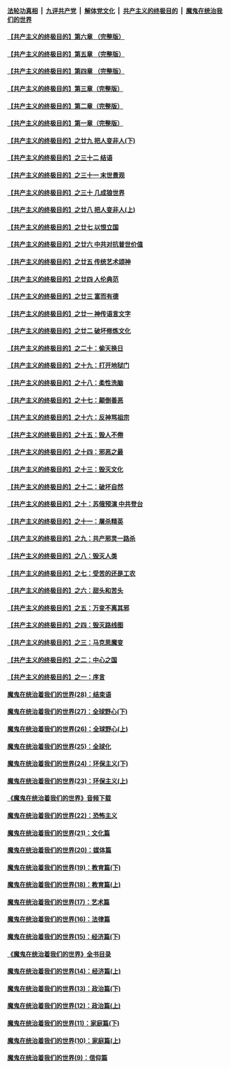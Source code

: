 ####  [法轮功真相](../../../../basic/blob/master/README.md?t=05041731) &nbsp;|&nbsp; [九评共产党](../../../../9ping.md/blob/master/README.md?t=05041731) &nbsp;|&nbsp; [解体党文化](../../../../jtdwh.md/blob/master/README.md?t=05041731)  &nbsp;|&nbsp; [共产主义的终极目的](../../../../gczydzjmd.md/blob/master/README.md?t=05041731) &nbsp;|&nbsp; [魔鬼在统治我们的世界](../../../../mgztzwmdsj.md/blob/master/README.md?t=05041731) 

#### [【共产主义的终极目的】第六章 （完整版）](../pages/nsc422/n11428913.md?t=05041731) 

#### [【共产主义的终极目的】第五章 （完整版）](../pages/nsc422/n11428912.md?t=05041731) 

#### [【共产主义的终极目的】第四章 （完整版）](../pages/nsc422/n11428907.md?t=05041731) 

#### [【共产主义的终极目的】第三章（完整版）](../pages/nsc422/n11428848.md?t=05041731) 

#### [【共产主义的终极目的】第二章（完整版）](../pages/nsc422/n11428831.md?t=05041731) 

#### [【共产主义的终极目的】第一章（完整版）](../pages/nsc422/n11417651.md?t=05041731) 

#### [【共产主义的终极目的】之廿九 把人变非人(下)](../pages/nsc422/n11344140.md?t=05041731) 

#### [【共产主义的终极目的】之三十二 结语](../pages/nsc422/n11360535.md?t=05041731) 

#### [【共产主义的终极目的】之三十一 末世景观](../pages/nsc422/n11351129.md?t=05041731) 

#### [【共产主义的终极目的】之三十 几成狼世界](../pages/nsc422/n11348280.md?t=05041731) 

#### [【共产主义的终极目的】之廿八 把人变非人(上)](../pages/nsc422/n11340492.md?t=05041731) 

#### [【共产主义的终极目的】之廿七 以恨立国](../pages/nsc422/n11336944.md?t=05041731) 

#### [【共产主义的终极目的】之廿六 中共对抗普世价值](../pages/nsc422/n11324785.md?t=05041731) 

#### [【共产主义的终极目的】之廿五 传统艺术颂神](../pages/nsc422/n11296396.md?t=05041731) 

#### [【共产主义的终极目的】之廿四 人伦典范](../pages/nsc422/n11296397.md?t=05041731) 

#### [【共产主义的终极目的】之廿三 富而有德](../pages/nsc422/n11283598.md?t=05041731) 

#### [【共产主义的终极目的】之廿一 神传语言文字](../pages/nsc422/n11263265.md?t=05041731) 

#### [【共产主义的终极目的】之廿二 破坏修炼文化](../pages/nsc422/n11245728.md?t=05041731) 

#### [【共产主义的终极目的】之二十：偷天换日](../pages/nsc422/n11238846.md?t=05041731) 

#### [【共产主义的终极目的】之十九：打开地狱门](../pages/nsc422/n11206376.md?t=05041731) 

#### [【共产主义的终极目的】之十八：柔性洗脑](../pages/nsc422/n11199994.md?t=05041731) 

#### [【共产主义的终极目的】之十七：颠倒善恶](../pages/nsc422/n11179782.md?t=05041731) 

#### [【共产主义的终极目的】之十六：反神骂祖宗](../pages/nsc422/n11166798.md?t=05041731) 

#### [【共产主义的终极目的】之十五：毁人不倦](../pages/nsc422/n11166792.md?t=05041731) 

#### [【共产主义的终极目的】之十四：邪恶之最](../pages/nsc422/n11150249.md?t=05041731) 

#### [【共产主义的终极目的】之十三：毁灭文化](../pages/nsc422/n11135227.md?t=05041731) 

#### [【共产主义的终极目的】之十二：破坏自然](../pages/nsc422/n11135214.md?t=05041731) 

#### [【共产主义的终极目的】之十：苏俄预演 中共登台](../pages/nsc422/n11118424.md?t=05041731) 

#### [【共产主义的终极目的】之十一：屠杀精英](../pages/nsc422/n11118442.md?t=05041731) 

#### [【共产主义的终极目的】之九：共产邪灵一路杀](../pages/nsc422/n11114139.md?t=05041731) 

#### [【共产主义的终极目的】之八：毁灭人类](../pages/nsc422/n11108503.md?t=05041731) 

#### [【共产主义的终极目的】之七：受苦的还是工农](../pages/nsc422/n11101809.md?t=05041731) 

#### [【共产主义的终极目的】之六：甜头和苦头](../pages/nsc422/n11096971.md?t=05041731) 

#### [【共产主义的终极目的】之五：万变不离其邪](../pages/nsc422/n11091285.md?t=05041731) 

#### [【共产主义的终极目的】之四：毁灭路线图](../pages/nsc422/n11086284.md?t=05041731) 

#### [【共产主义的终极目的】之三：马克思魔变](../pages/nsc422/n11061941.md?t=05041731) 

#### [【共产主义的终极目的】之二：中心之国](../pages/nsc422/n11047728.md?t=05041731) 

#### [【共产主义的终极目的】之一：序言](../pages/nsc422/n11086077.md?t=05041731) 

#### [魔鬼在统治着我们的世界(28)：结束语](../pages/nsc422/n10936246.md?t=05041731) 

#### [魔鬼在统治着我们的世界(27)：全球野心(下)](../pages/nsc422/n10928319.md?t=05041731) 

#### [魔鬼在统治着我们的世界(26)：全球野心(上)](../pages/nsc422/n10900318.md?t=05041731) 

#### [魔鬼在统治着我们的世界(25)：全球化](../pages/nsc422/n10788205.md?t=05041731) 

#### [魔鬼在统治着我们的世界(24)：环保主义(下)](../pages/nsc422/n10695307.md?t=05041731) 

#### [魔鬼在统治着我们的世界(23)：环保主义(上)](../pages/nsc422/n10688613.md?t=05041731) 

#### [《魔鬼在统治着我们的世界》音频下载](../pages/nsc422/n10635553.md?t=05041731) 

#### [魔鬼在统治着我们的世界(22)：恐怖主义](../pages/nsc422/n10614727.md?t=05041731) 

#### [魔鬼在统治着我们的世界(21)：文化篇](../pages/nsc422/n10597706.md?t=05041731) 

#### [魔鬼在统治着我们的世界(20)：媒体篇](../pages/nsc422/n10586579.md?t=05041731) 

#### [魔鬼在统治着我们的世界(19)：教育篇(下)](../pages/nsc422/n10564808.md?t=05041731) 

#### [魔鬼在统治着我们的世界(18)：教育篇(上)](../pages/nsc422/n10526970.md?t=05041731) 

#### [魔鬼在统治着我们的世界(17)：艺术篇](../pages/nsc422/n10499093.md?t=05041731) 

#### [魔鬼在统治着我们的世界(16)：法律篇](../pages/nsc422/n10485969.md?t=05041731) 

#### [魔鬼在统治着我们的世界(15)：经济篇(下)](../pages/nsc422/n10469975.md?t=05041731) 

#### [《魔鬼在统治着我们的世界》全书目录](../pages/nsc422/n10464261.md?t=05041731) 

#### [魔鬼在统治着我们的世界(14)：经济篇(上)](../pages/nsc422/n10457370.md?t=05041731) 

#### [魔鬼在统治着我们的世界(13)：政治篇(下)](../pages/nsc422/n10448270.md?t=05041731) 

#### [魔鬼在统治着我们的世界(12)：政治篇(上)](../pages/nsc422/n10444576.md?t=05041731) 

#### [魔鬼在统治着我们的世界(11)：家庭篇(下)](../pages/nsc422/n10440961.md?t=05041731) 

#### [魔鬼在统治着我们的世界(10)：家庭篇(上)](../pages/nsc422/n10435448.md?t=05041731) 

#### [魔鬼在统治着我们的世界(9)：信仰篇](../pages/nsc422/n10432159.md?t=05041731) 

